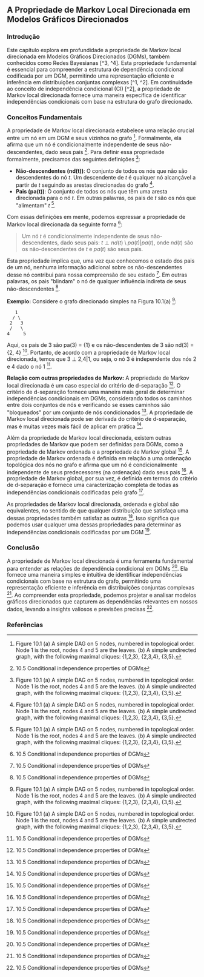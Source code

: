 ## A Propriedade de Markov Local Direcionada em Modelos Gráficos Direcionados

### Introdução
Este capítulo explora em profundidade a propriedade de Markov local direcionada em Modelos Gráficos Direcionados (DGMs), também conhecidos como Redes Bayesianas [^3, ^4]. Esta propriedade fundamental é essencial para compreender a estrutura de dependência condicional codificada por um DGM, permitindo uma representação eficiente e inferência em distribuições conjuntas complexas [^1, ^2]. Em continuidade ao conceito de independência condicional (CI) [^2], a propriedade de Markov local direcionada fornece uma maneira específica de identificar independências condicionais com base na estrutura do grafo direcionado.

### Conceitos Fundamentais
A propriedade de Markov local direcionada estabelece uma relação crucial entre um nó em um DGM e seus vizinhos no grafo [^3]. Formalmente, ela afirma que um nó é condicionalmente independente de seus não-descendentes, dado seus pais [^21]. Para definir essa propriedade formalmente, precisamos das seguintes definições [^3]:

*   **Não-descendentes (nd(t))**: O conjunto de todos os nós que não são descendentes do nó *t*. Um descendente de *t* é qualquer nó alcançável a partir de *t* seguindo as arestas direcionadas do grafo [^3].
*   **Pais (pa(t))**: O conjunto de todos os nós que têm uma aresta direcionada para o nó *t*. Em outras palavras, os pais de *t* são os nós que "alimentam" *t* [^3].

Com essas definições em mente, podemos expressar a propriedade de Markov local direcionada da seguinte forma [^21]:

> Um nó *t* é condicionalmente independente de seus não-descendentes, dado seus pais: $t \perp nd(t) \setminus pa(t) | pa(t)$, onde $nd(t)$ são os não-descendentes de *t* e $pa(t)$ são seus pais.

Esta propriedade implica que, uma vez que conhecemos o estado dos pais de um nó, nenhuma informação adicional sobre os não-descendentes desse nó contribui para nossa compreensão de seu estado [^21]. Em outras palavras, os pais "blindam" o nó de qualquer influência indireta de seus não-descendentes [^21].

**Exemplo:**
Considere o grafo direcionado simples na Figura 10.1(a) [^3]:

```
   1
  / \
 2   3
 /   \
4     5
```

Aqui, os pais de 3 são pa(3) = {1} e os não-descendentes de 3 são nd(3) = {2, 4} [^3]. Portanto, de acordo com a propriedade de Markov local direcionada, temos que 3 ⊥ 2,4|1, ou seja, o nó 3 é independente dos nós 2 e 4 dado o nó 1 [^21].

**Relação com outras propriedades de Markov:**
A propriedade de Markov local direcionada é um caso especial do critério de d-separação [^21]. O critério de d-separação fornece uma maneira mais geral de determinar independências condicionais em DGMs, considerando todos os caminhos entre dois conjuntos de nós e verificando se esses caminhos são "bloqueados" por um conjunto de nós condicionados [^21]. A propriedade de Markov local direcionada pode ser derivada do critério de d-separação, mas é muitas vezes mais fácil de aplicar em prática [^21].

Além da propriedade de Markov local direcionada, existem outras propriedades de Markov que podem ser definidas para DGMs, como a propriedade de Markov ordenada e a propriedade de Markov global [^21]. A propriedade de Markov ordenada é definida em relação a uma ordenação topológica dos nós no grafo e afirma que um nó é condicionalmente independente de seus predecessores (na ordenação) dado seus pais [^21]. A propriedade de Markov global, por sua vez, é definida em termos do critério de d-separação e fornece uma caracterização completa de todas as independências condicionais codificadas pelo grafo [^21].

As propriedades de Markov local direcionada, ordenada e global são equivalentes, no sentido de que qualquer distribuição que satisfaça uma dessas propriedades também satisfaz as outras [^21]. Isso significa que podemos usar qualquer uma dessas propriedades para determinar as independências condicionais codificadas por um DGM [^21].

### Conclusão
A propriedade de Markov local direcionada é uma ferramenta fundamental para entender as relações de dependência condicional em DGMs [^21]. Ela fornece uma maneira simples e intuitiva de identificar independências condicionais com base na estrutura do grafo, permitindo uma representação eficiente e inferência em distribuições conjuntas complexas [^21]. Ao compreender esta propriedade, podemos projetar e analisar modelos gráficos direcionados que capturem as dependências relevantes em nossos dados, levando a insights valiosos e previsões precisas [^21].

### Referências
[^3]: Figure 10.1 (a) A simple DAG on 5 nodes, numbered in topological order. Node 1 is the root, nodes 4 and 5 are the leaves. (b) A simple undirected graph, with the following maximal cliques: {1,2,3}, {2,3,4}, {3,5}.
[^21]: 10.5 Conditional independence properties of DGMs
<!-- END -->